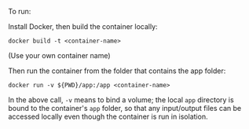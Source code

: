 To run:

Install Docker, then build the container locally:

`docker build -t <container-name>`

(Use your own container name)

Then run the container from the folder that contains the app folder:

`docker run -v ${PWD}/app:/app <container-name>`

In the above call, `-v` means to bind a volume; the local `app` directory is bound to the container's `app` folder, so that any input/output files can be accessed locally even though the container is run in isolation.
